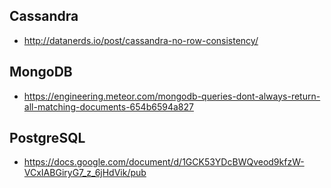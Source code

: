 ## Cassandra

- http://datanerds.io/post/cassandra-no-row-consistency/

## MongoDB

- https://engineering.meteor.com/mongodb-queries-dont-always-return-all-matching-documents-654b6594a827

## PostgreSQL

- https://docs.google.com/document/d/1GCK53YDcBWQveod9kfzW-VCxIABGiryG7_z_6jHdVik/pub

